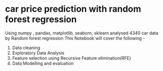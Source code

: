 # car price prediction with random forest regression
Using numpy , pandas, matplotlib, seaborn, sklearn analysed 4340 car data by Random forest regression
This Notebook will cover the following -
1. Data cleaning
2. Exploratory Data Analysis
3. Feature selection using Recursive Feature elimination(RFE)
4. Data Modelling and evaluation
